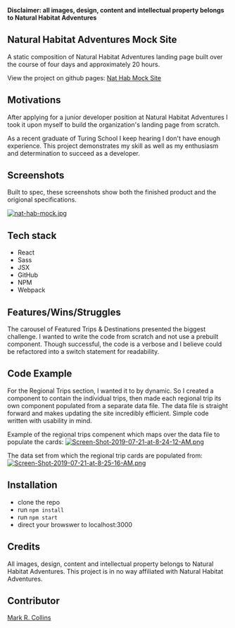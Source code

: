 **Disclaimer: all images, design, content and intellectual property belongs to Natural Habitat Adventures**

## Natural Habitat Adventures Mock Site

A static composition of Natural Habitat Adventures landing page built over the course of four days and approximately 20 hours.

View the project on github pages: [Nat Hab Mock Site](https://kobesparrow.github.io/nat-hab-mock/)

## Motivations

After applying for a junior developer position at Natural Habitat Adventures I took it upon myself to build the organization's landing page from scratch. 

As a recent graduate of Turing School I keep hearing I don't have enough experience. This project demonstrates my skill as well as my enthusiasm and determination to succeed as a developer. 

## Screenshots

Built to spec, these screenshots show both the finished product and the origional specifications.

[![nat-hab-mock.jpg](https://i.postimg.cc/RVWBQs86/nat-hab-mock.jpg)](https://postimg.cc/SJb3mrmk)

## Tech stack

- React
- Sass
- JSX
- GitHub
- NPM 
- Webpack

## Features/Wins/Struggles

The carousel of Featured Trips & Destinations presented the biggest challenge. I wanted to write the code from scratch and not use a prebuilt component. Though successful, the code is a verbose and I believe could be refactored into a switch statement for readability. 

## Code Example

For the Regional Trips section, I wanted it to by dynamic. So I created a component to contain the individual trips, then made each regional trip its own component populated from a separate data file. The data file is straight forward and makes updating the site incredibly efficient. Simple code written with usability in mind.

Example of the regional trips compenent which maps over the data file to populate the cards:
[![Screen-Shot-2019-07-21-at-8-24-12-AM.png](https://i.postimg.cc/vH9tx9MR/Screen-Shot-2019-07-21-at-8-24-12-AM.png)](https://postimg.cc/6yWvD8yz)

The data set from which the regional trip cards are populated from:
[![Screen-Shot-2019-07-21-at-8-25-16-AM.png](https://i.postimg.cc/wTfgJtkV/Screen-Shot-2019-07-21-at-8-25-16-AM.png)](https://postimg.cc/D8X93wHJ)

## Installation

- clone the repo
- run `npm install`
- run `npm start`
- direct your browswer to localhost:3000

## Credits

All images, design, content and intellectual property belongs to Natural Habitat Adventures. This project is in no way affiliated with Natural Habitat Adventures. 

## Contributor

[Mark R. Collins](https://www.MarkRCollins.com)
